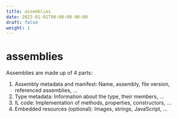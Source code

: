```yaml
---
title: assemblies
date: 2022-01-01T00:00:00-06:00
draft: false
weight: 1
---
```


# assemblies
Assemblies are made up of 4 parts:
1. Assembly metadata and manifest:  Name, assembly, file version, referenced assemblies, …
2. Type metadata:  Information about the type, their members, …
3. IL code:  Implementation of methods, properties, constructors, …
4. Embedded resources (optional):  Images, strings, JavaScript, …
